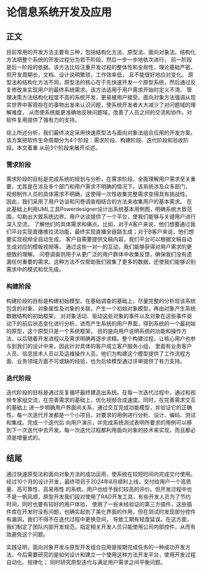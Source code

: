 # 论信息系统开发及应用
## 正文
目前常用的开发方法主要有三种，包括结构化方法、原型法、面向对象法。结构化方法把整个系统的开发过程分为若干阶段，然后一步一步地依次进行，
前一阶段是后一阶段的依据。该方法比较注重开发过程的整体性和全局性，理论基础严密，但开发周期长，文档、设计说明繁琐，工作效率低， 且不能很好地应对变化。
原型法和结构化方法不同，原型法的核心在于先快速开发一个原型系统，然后通过反复修改来实现用户的最终系统需求。该方法适用于用户需求开始时定义不清、
管理决策方法结构化程度不高的系统开发，更易被用户接受。面向对象方法强调从现实世界中客观存在的事物出发来认识问题，使系统开发者大大减少了对问题域的理解难度，
从而使系统能更准确地反映问题域，改善了人员之间的交流和协作，对软件复用提供了强有力的支持。

综上所述分析，我们最终决定采用快速原型法与面向对象法组合应用的开发方案。该方案把软件生命周期分为4个阶段：需求阶段、构建阶段、迭代阶段和验收阶段。本文着重
从前3个阶段来展开论述。
### 需求阶段
需求阶段的目标是完成系统的规划与分析，在需求阶段，全面理解用户需求至关重要，尤其是在涉及多个部门和用户需求不明确的情况下。该系统涉及众多部门，
视频制作人员的具体需求不明确，这使得一次性收集完整需求变得具有挑战性。 因此，我们采用了用户访谈和问卷调查相结合的方法来收集用户的基本需求。
在此基础上利用UML工具Powerdesigner设计出系统基本用例图，明确系统大致范围，勾勒出大致系统边界。用户访谈提供了一个平台，使我们能够与关键用户进行深入交流，
了解他们的具体需求和痛点。比如，对于A客户来说，他们想要通过我们平台实现直播推拉流功能，最终实现直播全链路生成；对于B客户来说，他们想要实现视频全自动生成，
客户自需要提供文稿内容，我们平台可以根据文稿自动生成对应的模板视频等， 通过这些一对一的互动，我们能够获得对用户需求的更细致的理解。
问卷调查则用于从更广泛的用户群体中收集反馈，确保我们没有遗漏任何重要的需求。这种方法不仅帮助我们收集了更多的数据，还使我们能够识别需求中的模式和优先级。
### 构建阶段
构建阶段的目标是构建初始模型。在基础调查的基础上，尽量完整的分析现该系统包含的对象、对象属性及对象的关联，产生一个初始对象模型，再由对象产生系统数据结构的初始框架，
对对象活动、驱动这些对象的事件以及对象在这些事件驱动下的前后状态变化进行分析，进而产生系统的用户界面，得到系统的一个最初始的原型，这个原型只是一个系统框架，
目的是向用户说明系统的功能和操作方法，以后随着开发进程以及需求明确再逐步求精。整个构建过程，让核心用户也参与到我们的设计中来，因此针对具体的客户成立客户服务小组，
里面有业务客户人员、信息技术人员以及运维操作人员。他们为构建这个模型提供了工作流程方面、业务领域方面不可或缺的经验，也为后续模型通过评审提供了有力支持。
### 迭代阶段
迭代阶段的目标是通过反复循环最终建造出系统。在每一次迭代过程中，通过和视频专家组交流，在完善需求的基础上，优化视频合成速度。同时，在完善需求交互的基础上
进一步明确用户界面间关系，通过交互完成功能模型，并验证它的正确性。每一次迭代开发都是一个小项目，对要求的用例进行分析、设计、编码、测试和集成。完成一个迭代后
向用户演示，并完成系统测试表明所要求的用例可以移到下一次迭代中去开发。每一次迭代过程都利用面向对象的技术来实现，而且都必须是增量式的。
## 结尾
通过快速原型法和面向对象方法的成功运用，使系统在较短时间内完成交付使用。经过10个月的设计开发，最终项目于2024年8月顺利上线，交付给用户一个高质量、高可靠性、高易用性
的系统，用户也给予我们较高的评价。但开发过程中也不是一帆风顺，原型开发我们段对使用了RAD开发工具，有些开发人员为了节约时间，同时也要有较好的用户体验，
使用了一些未经验证的第三方插件，这些插件库在开发时没有问题，也确实起到了美化界面的作用，但在测试时发现部分控件有漏洞，我们不得不在迭代过程中更换空间，
导致工期有轻度延误。在这方面，我们制定了团队内部开发规范，指定相关开发人员只能使用公司内部控件，从而有效避免这个问题。

实践证明，面向对象开发与原型开发组合应用是按期完成任务的一种成功开发方法，今后需要研究的是如何设计和建立一个使用这种方法开发平台，使用开发过程自动化、规律化；
同时研究原型迭代与满足用户需求之间平衡问题。
